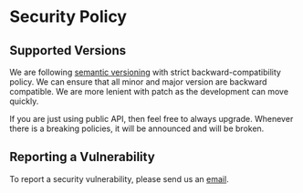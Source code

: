 # Security Policy

## Supported Versions

We are following [semantic versioning](https://semver.org/) with strict
backward-compatibility policy. We can ensure that all minor and major version
are backward compatible. We are more lenient with patch as the development can
move quickly.

If you are just using public API, then feel free to always upgrade. Whenever
there is a breaking policies, it will be announced and will be broken.

## Reporting a Vulnerability

To report a security vulnerability, please send us an
[email](contact@aarnphm.xyz).
